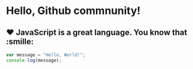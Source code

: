 # Hello, Github commnunity!

## :heart: JavaScript is a great language. You know that :smille:

```JavaScript
var message = "Hello, World!";
console.log(message);
```
